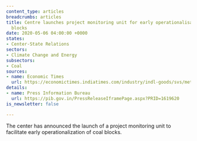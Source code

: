 ```yaml
---
content_type: articles
breadcrumbs: articles
title: Centre launches project monitoring unit for early operationalisation of coal
  blocks
date: 2020-05-06 04:00:00 +0000
states:
- Center-State Relations
sectors:
- Climate Change and Energy
subsectors:
- Coal
sources:
- name: Economic Times
  url: https://economictimes.indiatimes.com/industry/indl-goods/svs/metals-mining/centre-launches-project-monitoring-unit-for-early-operationalisation-of-coal-blocks/articleshow/75476202.cms
details:
- name: Press Information Bureau
  url: https://pib.gov.in/PressReleaseIframePage.aspx?PRID=1619620
is_newsletter: false

---
```

The center has announced the launch of a project monitoring unit to facilitate early operationalization of coal blocks.
